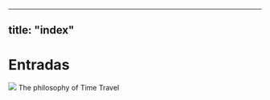 
---
title: "index"
---


# Entradas


 [![](../wallpapers/1.jpeg)](timetravel.html)
The philosophy of Time Travel




